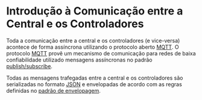 # Introdução à Comunicação entre a Central e os Controladores

Toda a comunicação entre a central e os controladores (e vice-versa) acontece de forma assíncrona utilizando o protocolo 
aberto [MQTT](http://mqtt.org). O protocolo [MQTT](http://mqtt.org) provê um mecanismo de comunicação para redes de baixa 
confiabilidade utilizado mensagens assíncronas no padrão [publish/subscribe](https://en.wikipedia.org/wiki/Publish%E2%80%93subscribe_pattern).

Todas as mensagens trafegadas entre a central e os controladores são serializadas no formato [JSON](http://json.org) e envelopadas de acordo com as 
regras definidas no [padrão de envelopagem](/comunicacao/envelope).

